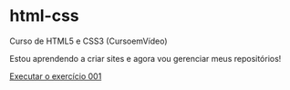 # html-css
Curso de HTML5 e CSS3 (CursoemVídeo)

Estou aprendendo a criar sites e agora vou gerenciar meus repositórios!

<a href="https://edu-figueira.github.io/html-css/exercicios/ex001/index.html">Executar o exercício 001